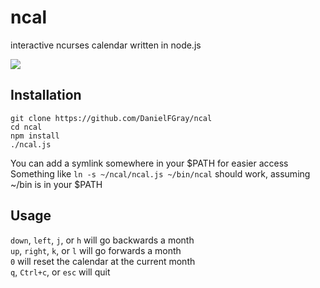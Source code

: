 # ncal
interactive ncurses calendar written in node.js

<img src="https://u.teknik.io/9y1tC4.gif"/>

## Installation
```
git clone https://github.com/DanielFGray/ncal
cd ncal
npm install
./ncal.js
```

You can add a symlink somewhere in your $PATH for easier access
<br/>Something like `ln -s ~/ncal/ncal.js ~/bin/ncal` should work, assuming ~/bin is in your $PATH

## Usage

`down`, `left`, `j`, or `h` will go backwards a month
<br/>`up`, `right`, `k`, or `l` will go forwards a month
<br/>`0` will reset the calendar at the current month
<br/>`q`, `Ctrl+c`, or `esc` will quit
